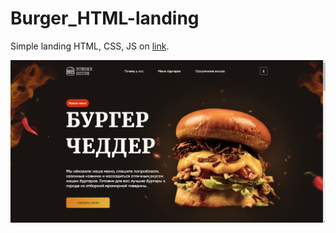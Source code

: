 # Burger_HTML-landing

Simple landing HTML, CSS, JS on [link](https://dlineone.github.io/Burger_HTML-landing/).

![preview img](./images/opera_6uZqFBoZRz.png)